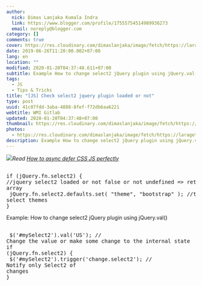 ```yaml
---
author:
  nick: Dimas Lanjaka Kumala Indra
  link: https://www.blogger.com/profile/17555754514989936273
  email: noreply@blogger.com
category: []
comments: true
cover: https://res.cloudinary.com/dimaslanjaka/image/fetch/https://laraget.com/images/blog/1482184906-Select2.png
date: 2019-06-26T11:20:00.002+07:00
lang: en
location: ""
modified: 2020-01-20T04:37:48.611+07:00
subtitle: Example How to change select2 jQuery plugin using jQuery.val()
tags:
  - JS
  - Tips & Tricks
title: "[JS] Check select2 jquery plugin loaded or not"
type: post
uuid: 41c07fdd-3aba-4888-8fef-f72db6aa6221
webtitle: WMI Gitlab
updated: 2020-01-20T04:37:48+07:00
thumbnail: https://res.cloudinary.com/dimaslanjaka/image/fetch/https://laraget.com/images/blog/1482184906-Select2.png
photos:
  - https://res.cloudinary.com/dimaslanjaka/image/fetch/https://laraget.com/images/blog/1482184906-Select2.png
description: Example How to change select2 jQuery plugin using jQuery.val()
---
```


<img border="0" src="https://res.cloudinary.com/dimaslanjaka/image/fetch/https://laraget.com/images/blog/1482184906-Select2.png" data-original-width="750" data-original-height="430"><i>Read <a href="https://web-manajemen.blogspot.com/2019/07/defer-loading-css-js.html" target="_blank" rel="follow">How to async defer CSS JS perfectly</a></i><pre><br>if (jQuery.fn.select2) { //jquery select2 loaded or not false or not undefined =&gt; return array<br>  jQuery.fn.select2.defaults.set( "theme", "bootstrap" ); //then select themes<br>}<br></pre><p>Example: How to change select2 jQuery plugin using jQuery.val()</p><pre><br>  $('#mySelect2').val('US'); // Change the value or make some change to the internal state<br>if (jQuery.fn.select2) {<br>  $('#mySelect2').trigger('change.select2'); // Notify only Select2 of changes<br>}<br></pre><script>document.querySelectorAll("pre,code");
  pretext.forEach(function (el) {
    el.classList.toggle("notranslate", true);
  });</script><script>document.querySelectorAll("pre,code");
  pretext.forEach(function (el) {
    el.classList.toggle("notranslate", true);
  });</script><script>document.querySelectorAll("pre,code");
  pretext.forEach(function (el) {
    el.classList.toggle("notranslate", true);
  });</script>